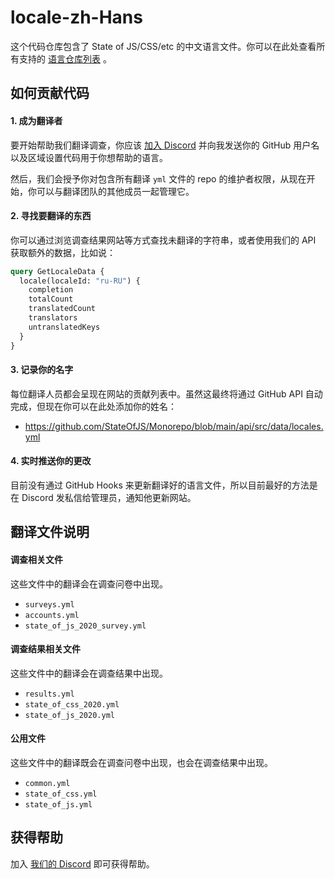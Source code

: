 # locale-zh-Hans

这个代码仓库包含了 State of JS/CSS/etc 的中文语言文件。你可以在此处查看所有支持的 [语言仓库列表](https://github.com/StateOfJS/?q=locale-&type=&language=&sort=) 。

## 如何贡献代码

#### 1. 成为翻译者

要开始帮助我们翻译调查，你应该 [加入 Discord](https://discord.com/invite/zRDb35jfrt) 并向我发送你的 GitHub 用户名以及区域设置代码用于你想帮助的语言。

然后，我们会授予你对包含所有翻译 `yml` 文件的 repo 的维护者权限，从现在开始，你可以与翻译团队的其他成员一起管理它。

#### 2. 寻找要翻译的东西

你可以通过浏览调查结果网站等方式查找未翻译的字符串，或者使用我们的 API 获取额外的数据，比如说：

```graphql
query GetLocaleData {
  locale(localeId: "ru-RU") {
    completion
    totalCount
    translatedCount
    translators
    untranslatedKeys
  }
}
```

#### 3. 记录你的名字

每位翻译人员都会呈现在网站的贡献列表中。虽然这最终将通过 GitHub API 自动完成，但现在你可以在此处添加你的姓名：

- https://github.com/StateOfJS/Monorepo/blob/main/api/src/data/locales.yml

#### 4. 实时推送你的更改

目前没有通过 GitHub Hooks 来更新翻译好的语言文件，所以目前最好的方法是在 Discord 发私信给管理员，通知他更新网站。

## 翻译文件说明

#### 调查相关文件

这些文件中的翻译会在调查问卷中出现。

- `surveys.yml`
- `accounts.yml`
- `state_of_js_2020_survey.yml`

#### 调查结果相关文件

这些文件中的翻译会在调查结果中出现。

- `results.yml`
- `state_of_css_2020.yml`
- `state_of_js_2020.yml`

#### 公用文件

这些文件中的翻译既会在调查问卷中出现，也会在调查结果中出现。

- `common.yml`
- `state_of_css.yml`
- `state_of_js.yml`

## 获得帮助

加入 [我们的 Discord](https://discord.gg/zRDb35jfrt) 即可获得帮助。
